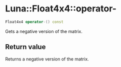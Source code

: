 # Luna::Float4x4::operator-

```c++
Float4x4 operator-() const
```

Gets a negative version of the matrix. 



## Return value
Returns a negative version of the matrix. 

